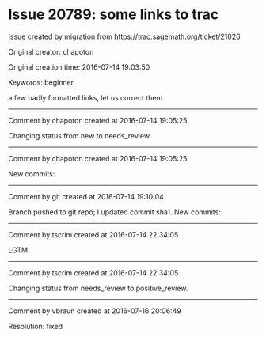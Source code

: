 # Issue 20789: some links to trac

Issue created by migration from https://trac.sagemath.org/ticket/21026

Original creator: chapoton

Original creation time: 2016-07-14 19:03:50

Keywords: beginner

a few badly formatted links, let us correct them


---

Comment by chapoton created at 2016-07-14 19:05:25

Changing status from new to needs_review.


---

Comment by chapoton created at 2016-07-14 19:05:25

New commits:


---

Comment by git created at 2016-07-14 19:10:04

Branch pushed to git repo; I updated commit sha1. New commits:


---

Comment by tscrim created at 2016-07-14 22:34:05

LGTM.


---

Comment by tscrim created at 2016-07-14 22:34:05

Changing status from needs_review to positive_review.


---

Comment by vbraun created at 2016-07-16 20:06:49

Resolution: fixed
